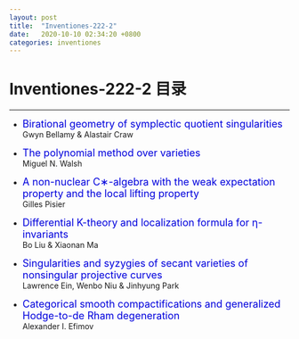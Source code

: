 ```yaml
---
layout: post
title:  "Inventiones-222-2"
date:   2020-10-10 02:34:20 +0800
categories: inventiones
---
```


# Inventiones-222-2 目录
------


- <font color="#0000dd" size="4">Birational geometry of symplectic quotient singularities</font>    
	Gwyn Bellamy & Alastair Craw

- <font color="#0000dd" size="4">The polynomial method over varieties</font>    
	Miguel N. Walsh


- <font color="#0000dd" size="4">A non-nuclear C∗-algebra with the weak expectation property and the local lifting property</font>    
	Gilles Pisier


- <font color="#0000dd" size="4">Differential K-theory and localization formula for η-invariants</font>    
	Bo Liu & Xiaonan Ma

- <font color="#0000dd" size="4">Singularities and syzygies of secant varieties of nonsingular projective curves</font>    
	Lawrence Ein, Wenbo Niu & Jinhyung Park


- <font color="#0000dd" size="4">Categorical smooth compactifications and generalized Hodge-to-de Rham degeneration</font>    
	Alexander I. Efimov


